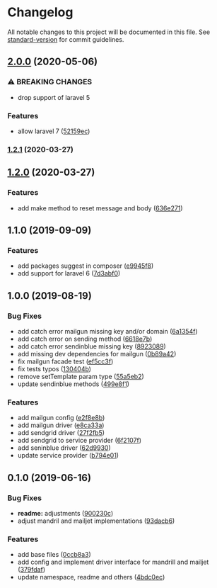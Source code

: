 # Changelog

All notable changes to this project will be documented in this file. See [standard-version](https://github.com/conventional-changelog/standard-version) for commit guidelines.

## [2.0.0](https://github.com/DansMaCulotte/laravel-mail-template/compare/v1.2.1...v2.0.0) (2020-05-06)


### ⚠ BREAKING CHANGES

* drop support of laravel 5

### Features

* allow laravel 7 ([52159ec](https://github.com/DansMaCulotte/laravel-mail-template/commit/52159ec))

### [1.2.1](https://github.com/DansMaCulotte/laravel-mail-template/compare/v1.2.0...v1.2.1) (2020-03-27)

## [1.2.0](https://github.com/DansMaCulotte/laravel-mail-template/compare/v1.1.0...v1.2.0) (2020-03-27)


### Features

* add make method to reset message and body ([636e271](https://github.com/DansMaCulotte/laravel-mail-template/commit/636e271ea5d2921f65ba27d6a606f5517e81bb4f))

## 1.1.0 (2019-09-09)


### Features

* add packages suggest in composer ([e9945f8](https://github.com/DansMaCulotte/laravel-mail-template/commit/e9945f8))
* add support for laravel 6 ([7d3abf0](https://github.com/DansMaCulotte/laravel-mail-template/commit/7d3abf0))

## 1.0.0 (2019-08-19)


### Bug Fixes

* add catch error mailgun missing key and/or domain ([6a1354f](https://github.com/DansMaCulotte/laravel-mail-template/commit/6a1354f))
* add catch error on sending method ([6618e7b](https://github.com/DansMaCulotte/laravel-mail-template/commit/6618e7b))
* add catch error sendinblue missing key ([8923089](https://github.com/DansMaCulotte/laravel-mail-template/commit/8923089))
* add missing dev dependencies for mailgun ([0b89a42](https://github.com/DansMaCulotte/laravel-mail-template/commit/0b89a42))
* fix mailgun facade test ([ef5cc3f](https://github.com/DansMaCulotte/laravel-mail-template/commit/ef5cc3f))
* fix tests typos ([130404b](https://github.com/DansMaCulotte/laravel-mail-template/commit/130404b))
* remove setTemplate param type ([55a5eb2](https://github.com/DansMaCulotte/laravel-mail-template/commit/55a5eb2))
* update sendinblue methods ([499e8f1](https://github.com/DansMaCulotte/laravel-mail-template/commit/499e8f1))


### Features

* add mailgun config ([e2f8e8b](https://github.com/DansMaCulotte/laravel-mail-template/commit/e2f8e8b))
* add mailgun driver ([e8ca33a](https://github.com/DansMaCulotte/laravel-mail-template/commit/e8ca33a))
* add sendgrid driver ([27f2fb5](https://github.com/DansMaCulotte/laravel-mail-template/commit/27f2fb5))
* add sendgrid to service provider ([6f2107f](https://github.com/DansMaCulotte/laravel-mail-template/commit/6f2107f))
* add seninblue driver ([62d9930](https://github.com/DansMaCulotte/laravel-mail-template/commit/62d9930))
* update service provider ([b794e01](https://github.com/DansMaCulotte/laravel-mail-template/commit/b794e01))

## 0.1.0 (2019-06-16)


### Bug Fixes

* **readme:** adjustments ([900230c](https://github.com/DansMaCulotte/laravel-mail-template/commit/900230c))
* adjust mandril and mailjet implementations ([93dacb6](https://github.com/DansMaCulotte/laravel-mail-template/commit/93dacb6))


### Features

* add base files ([0ccb8a3](https://github.com/DansMaCulotte/laravel-mail-template/commit/0ccb8a3))
* add config and implement driver interface for mandrill and mailjet ([379fdaf](https://github.com/DansMaCulotte/laravel-mail-template/commit/379fdaf))
* update namespace, readme and others ([4bdc0ec](https://github.com/DansMaCulotte/laravel-mail-template/commit/4bdc0ec))
